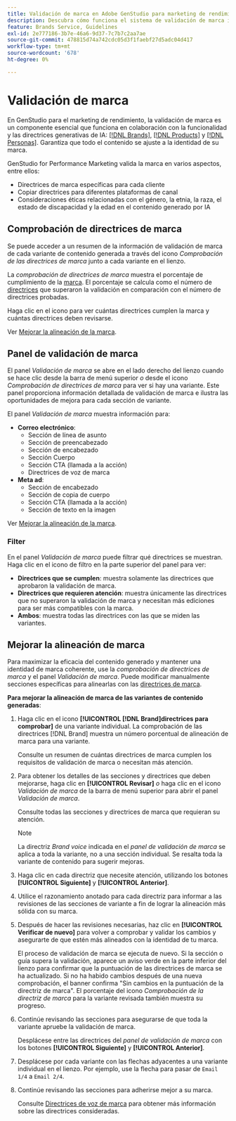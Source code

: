 ```yaml
---
title: Validación de marca en Adobe GenStudio para marketing de rendimiento
description: Descubra cómo funciona el sistema de validación de marca integrado en GenStudio para el marketing de rendimiento.
feature: Brands Service, Guidelines
exl-id: 2e777186-3b7e-46a6-9d37-7c7b7c2aa7ae
source-git-commit: 478815d74a742cdc05d3f1faebf27d5adc04d417
workflow-type: tm+mt
source-wordcount: '678'
ht-degree: 0%

---
```


# Validación de marca

En GenStudio para el marketing de rendimiento, la validación de marca es un componente esencial que funciona en colaboración con la funcionalidad y las directrices generativas de IA: [[!DNL Brands]](/help/user-guide/guidelines/brands.md), [[!DNL Products]](/help/user-guide/guidelines/products.md) y [[!DNL Personas]](/help/user-guide/guidelines/personas.md). Garantiza que todo el contenido se ajuste a la identidad de su marca.

GenStudio for Performance Marketing valida la marca en varios aspectos, entre ellos:

* Directrices de marca específicas para cada cliente
* Copiar directrices para diferentes plataformas de canal
* Consideraciones éticas relacionadas con el género, la etnia, la raza, el estado de discapacidad y la edad en el contenido generado por IA

## Comprobación de directrices de marca

Se puede acceder a un resumen de la información de validación de marca de cada variante de contenido generada a través del icono _Comprobación de las directrices de marca_ junto a cada variante en el lienzo.

La _comprobación de directrices de marca_ muestra el porcentaje de cumplimiento de la [marca](brands.md). El porcentaje se calcula como el número de [directrices](overview.md) que superaron la validación en comparación con el número de directrices probadas.

Haga clic en el icono para ver cuántas directrices cumplen la marca y cuántas directrices deben revisarse.

Ver [Mejorar la alineación de la marca](#improve-brand-alignment).

## Panel de validación de marca

El panel _Validación de marca_ se abre en el lado derecho del lienzo cuando se hace clic desde la barra de menú superior _o_ desde el icono _Comprobación de directrices de marca_ para ver si hay una variante. Este panel proporciona información detallada de validación de marca e ilustra las oportunidades de mejora para cada sección de variante.

El panel _Validación de marca_ muestra información para:

* **Correo electrónico**:
   * Sección de línea de asunto
   * Sección de preencabezado
   * Sección de encabezado
   * Sección Cuerpo
   * Sección CTA (llamada a la acción)
   * Directrices de voz de marca
* **Meta ad**:
   * Sección de encabezado
   * Sección de copia de cuerpo
   * Sección CTA (llamada a la acción)
   * Sección de texto en la imagen

Ver [Mejorar la alineación de la marca](#improve-brand-alignment).

### Filter

En el panel _Validación de marca_ puede filtrar qué directrices se muestran. Haga clic en el icono de filtro en la parte superior del panel para ver:

* **Directrices que se cumplen**: muestra solamente las directrices que aprobaron la validación de marca.
* **Directrices que requieren atención**: muestra únicamente las directrices que no superaron la validación de marca y necesitan más ediciones para ser más compatibles con la marca.
* **Ambos**: muestra todas las directrices con las que se miden las variantes.

## Mejorar la alineación de marca

Para maximizar la eficacia del contenido generado y mantener una identidad de marca coherente, use la _comprobación de directrices de marca_ y el panel _Validación de marca_. Puede modificar manualmente secciones específicas para alinearlas con las [directrices de marca](brands.md).

**Para mejorar la alineación de marca de las variantes de contenido generadas**:

1. Haga clic en el icono **[!UICONTROL [!DNL Brand]directrices para comprobar]** de una variante individual. La comprobación de las directrices [!DNL Brand] muestra un número porcentual de alineación de marca para una variante.

   Consulte un resumen de cuántas directrices de marca cumplen los requisitos de validación de marca o necesitan más atención.

1. Para obtener los detalles de las secciones y directrices que deben mejorarse, haga clic en **[!UICONTROL Revisar]** _o_ haga clic en el icono _Validación de marca_ de la barra de menú superior para abrir el panel _Validación de marca_.

   Consulte todas las secciones y directrices de marca que requieran su atención.

   >[!NOTE]
   >
   > La directriz _Brand voice_ indicada en el _panel de validación de marca_ se aplica a toda la variante, no a una sección individual. Se resalta toda la variante de contenido para sugerir mejoras.

1. Haga clic en cada directriz que necesite atención, utilizando los botones **[!UICONTROL Siguiente]** y **[!UICONTROL Anterior]**.

1. Utilice el razonamiento anotado para cada directriz para informar a las revisiones de las secciones de variante a fin de lograr la alineación más sólida con su marca.


1. Después de hacer las revisiones necesarias, haz clic en **[!UICONTROL Verificar de nuevo]** para volver a comprobar y validar los cambios y asegurarte de que estén más alineados con la identidad de tu marca.

   El proceso de validación de marca se ejecuta de nuevo. Si la sección o guía supera la validación, aparece un aviso verde en la parte inferior del lienzo para confirmar que la puntuación de las directrices de marca se ha actualizado. Si no ha habido cambios después de una nueva comprobación, el banner confirma &quot;Sin cambios en la puntuación de la directriz de marca&quot;. El porcentaje del icono _Comprobación de la directriz de marca_ para la variante revisada también muestra su progreso.

1. Continúe revisando las secciones para asegurarse de que toda la variante apruebe la validación de marca.

   Desplácese entre las directrices del _panel de validación de marca_ con los botones **[!UICONTROL Siguiente]** y **[!UICONTROL Anterior]**.

1. Desplácese por cada variante con las flechas adyacentes a una variante individual en el lienzo. Por ejemplo, use la flecha para pasar de `Email 1/4` a `Email 2/4`.
1. Continúe revisando las secciones para adherirse mejor a su marca.

   Consulte [Directrices de voz de marca](/help/user-guide/guidelines/brands.md#brand-voice-guidelines) para obtener más información sobre las directrices consideradas.
